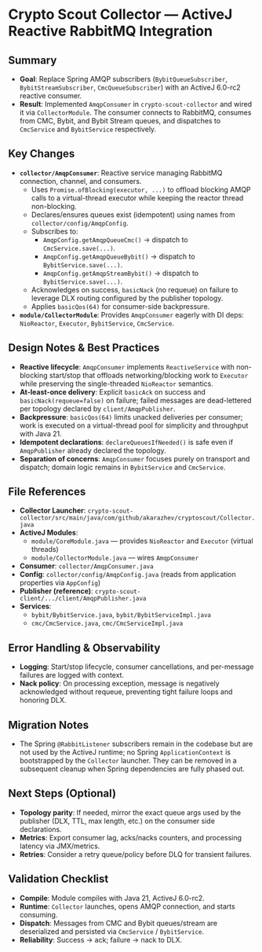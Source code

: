 # Crypto Scout Collector — ActiveJ Reactive RabbitMQ Integration

## Summary

- __Goal__: Replace Spring AMQP subscribers (`BybitQueueSubscriber`, `BybitStreamSubscriber`, `CmcQueueSubscriber`) with an ActiveJ 6.0-rc2 reactive consumer.
- __Result__: Implemented `AmqpConsumer` in `crypto-scout-collector` and wired it via `CollectorModule`. The consumer connects to RabbitMQ, consumes from CMC, Bybit, and Bybit Stream queues, and dispatches to `CmcService` and `BybitService` respectively.

## Key Changes

- __`collector/AmqpConsumer`__: Reactive service managing RabbitMQ connection, channel, and consumers.
  - Uses `Promise.ofBlocking(executor, ...)` to offload blocking AMQP calls to a virtual-thread executor while keeping the reactor thread non-blocking.
  - Declares/ensures queues exist (idempotent) using names from `collector/config/AmqpConfig`.
  - Subscribes to:
    - `AmqpConfig.getAmqpQueueCmc()` → dispatch to `CmcService.save(...)`.
    - `AmqpConfig.getAmqpQueueBybit()` → dispatch to `BybitService.save(...)`.
    - `AmqpConfig.getAmqpStreamBybit()` → dispatch to `BybitService.save(...)`.
  - Acknowledges on success, `basicNack` (no requeue) on failure to leverage DLX routing configured by the publisher topology.
  - Applies `basicQos(64)` for consumer-side backpressure.
- __`module/CollectorModule`__: Provides `AmqpConsumer` eagerly with DI deps: `NioReactor`, `Executor`, `BybitService`, `CmcService`.

## Design Notes & Best Practices

- __Reactive lifecycle__: `AmqpConsumer` implements `ReactiveService` with non-blocking start/stop that offloads networking/blocking work to `Executor` while preserving the single-threaded `NioReactor` semantics.
- __At-least-once delivery__: Explicit `basicAck` on success and `basicNack(requeue=false)` on failure; failed messages are dead-lettered per topology declared by `client/AmqpPublisher`.
- __Backpressure__: `basicQos(64)` limits unacked deliveries per consumer; work is executed on a virtual-thread pool for simplicity and throughput with Java 21.
- __Idempotent declarations__: `declareQueuesIfNeeded()` is safe even if `AmqpPublisher` already declared the topology.
- __Separation of concerns__: `AmqpConsumer` focuses purely on transport and dispatch; domain logic remains in `BybitService` and `CmcService`.

## File References

- __Collector Launcher__: `crypto-scout-collector/src/main/java/com/github/akarazhev/cryptoscout/Collector.java`
- __ActiveJ Modules__:
  - `module/CoreModule.java` — provides `NioReactor` and `Executor` (virtual threads)
  - `module/CollectorModule.java` — wires `AmqpConsumer`
- __Consumer__: `collector/AmqpConsumer.java`
- __Config__: `collector/config/AmqpConfig.java` (reads from application properties via `AppConfig`)
- __Publisher (reference)__: `crypto-scout-client/.../client/AmqpPublisher.java`
- __Services__:
  - `bybit/BybitService.java`, `bybit/BybitServiceImpl.java`
  - `cmc/CmcService.java`, `cmc/CmcServiceImpl.java`

## Error Handling & Observability

- __Logging__: Start/stop lifecycle, consumer cancellations, and per-message failures are logged with context.
- __Nack policy__: On processing exception, message is negatively acknowledged without requeue, preventing tight failure loops and honoring DLX.

## Migration Notes

- The Spring `@RabbitListener` subscribers remain in the codebase but are not used by the ActiveJ runtime; no Spring `ApplicationContext` is bootstrapped by the `Collector` launcher. They can be removed in a subsequent cleanup when Spring dependencies are fully phased out.

## Next Steps (Optional)

- __Topology parity__: If needed, mirror the exact queue args used by the publisher (DLX, TTL, max length, etc.) on the consumer side declarations.
- __Metrics__: Export consumer lag, acks/nacks counters, and processing latency via JMX/metrics.
- __Retries__: Consider a retry queue/policy before DLQ for transient failures.

## Validation Checklist

- __Compile__: Module compiles with Java 21, ActiveJ 6.0-rc2.
- __Runtime__: `Collector` launches, opens AMQP connection, and starts consuming.
- __Dispatch__: Messages from CMC and Bybit queues/stream are deserialized and persisted via `CmcService` / `BybitService`.
- __Reliability__: Success → ack; failure → nack to DLX.
